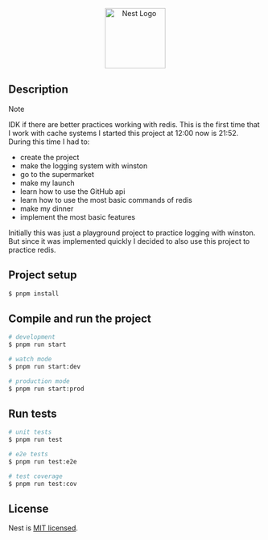 <p align="center">
  <a href="http://nestjs.com/" target="blank"><img src="https://nestjs.com/img/logo-small.svg" width="120" alt="Nest Logo" /></a>
</p>

## Description

> [!NOTE]
> IDK if there are better practices working with redis.
> This is the first time that I work with cache systems
> I started this project at 12:00 now is 21:52.
> During this time I had to:
> - create the project
> - make the logging system with winston
> - go to the supermarket
> - make my launch
> - learn how to use the GitHub api
> - learn how to use the most basic commands of redis
> - make my dinner
> - implement the most basic features

Initially this was just a playground project to practice logging with winston. But since it was implemented quickly
I decided to also use this project to practice redis.

## Project setup

```bash
$ pnpm install
```

## Compile and run the project

```bash
# development
$ pnpm run start

# watch mode
$ pnpm run start:dev

# production mode
$ pnpm run start:prod
```

## Run tests

```bash
# unit tests
$ pnpm run test

# e2e tests
$ pnpm run test:e2e

# test coverage
$ pnpm run test:cov
```

## License

Nest is [MIT licensed](https://github.com/nestjs/nest/blob/master/LICENSE).
